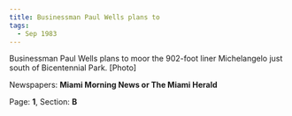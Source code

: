 ```yaml
---  
title: Businessman Paul Wells plans to  
tags:  
  - Sep 1983  
---  
```

  
Businessman Paul Wells plans to moor the 902-foot liner Michelangelo just south of Bicentennial Park. [Photo]  
  
Newspapers: **Miami Morning News or The Miami Herald**  
  
Page: **1**, Section: **B** 
